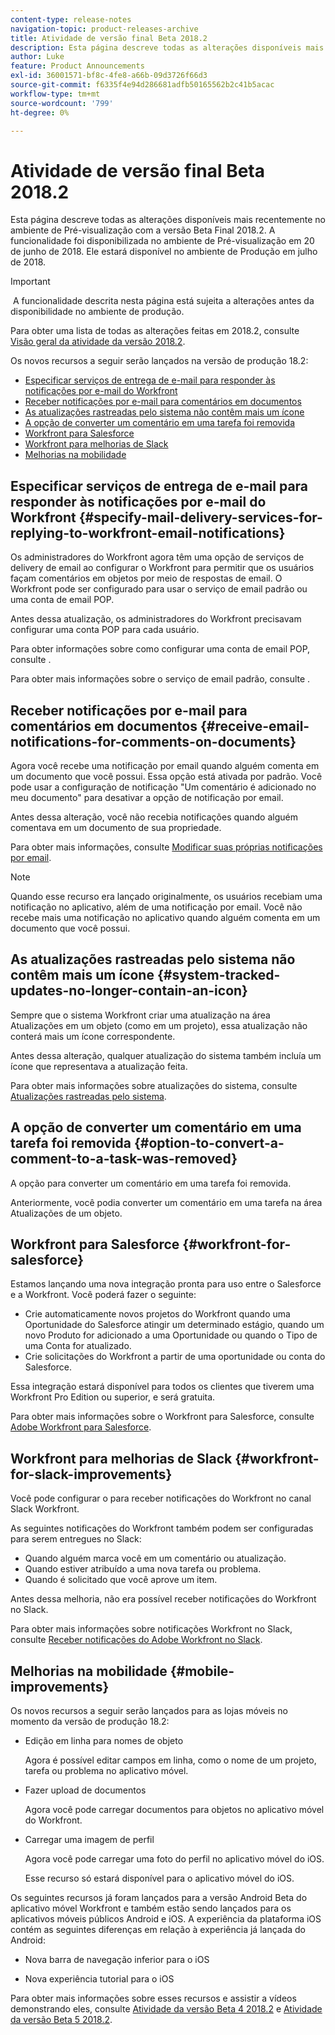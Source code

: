 ```yaml
---
content-type: release-notes
navigation-topic: product-releases-archive
title: Atividade de versão final Beta 2018.2
description: Esta página descreve todas as alterações disponíveis mais recentemente no ambiente de Pré-visualização com a versão Beta Final 2018.2. A funcionalidade foi disponibilizada no ambiente de Pré-visualização em 20 de junho de 2018. Ele estará disponível no ambiente de Produção em julho de 2018.
author: Luke
feature: Product Announcements
exl-id: 36001571-bf8c-4fe8-a66b-09d3726f66d3
source-git-commit: f6335f4e94d286681adfb50165562b2c41b5acac
workflow-type: tm+mt
source-wordcount: '799'
ht-degree: 0%

---
```


# Atividade de versão final Beta 2018.2

Esta página descreve todas as alterações disponíveis mais recentemente no ambiente de Pré-visualização com a versão Beta Final 2018.2. A funcionalidade foi disponibilizada no ambiente de Pré-visualização em 20 de junho de 2018. Ele estará disponível no ambiente de Produção em julho de 2018.

>[!IMPORTANT]
>
> A funcionalidade descrita nesta página está sujeita a alterações antes da disponibilidade no ambiente de produção.

Para obter uma lista de todas as alterações feitas em 2018.2, consulte  [Visão geral da atividade da versão 2018.2](../../../../product-announcements/product-releases/quarterly-release-archive/2018.2-release-activity/2018.2-release-activity-overview.md).

Os novos recursos a seguir serão lançados na versão de produção 18.2:

* [Especificar serviços de entrega de e-mail para responder às notificações por e-mail do Workfront](#specify-mail-delivery-services-for-replying-to-workfront-email-notifications)
* [Receber notificações por e-mail para comentários em documentos](#receive-email-notifications-for-comments-on-documents)
* [As atualizações rastreadas pelo sistema não contêm mais um ícone](#system-tracked-updates-no-longer-contain-an-icon)
* [A opção de converter um comentário em uma tarefa foi removida](#option-to-convert-a-comment-to-a-task-was-removed)
* [Workfront para Salesforce](#workfront-for-salesforce)
* [Workfront para melhorias de Slack](#workfront-for-slack-improvements)
* [Melhorias na mobilidade](#mobile-improvements)

## Especificar serviços de entrega de e-mail para responder às notificações por e-mail do Workfront {#specify-mail-delivery-services-for-replying-to-workfront-email-notifications}

Os administradores do Workfront agora têm uma opção de serviços de delivery de email ao configurar o Workfront para permitir que os usuários façam comentários em objetos por meio de respostas de email. O Workfront pode ser configurado para usar o serviço de email padrão ou uma conta de email POP.

Antes dessa atualização, os administradores do Workfront precisavam configurar uma conta POP para cada usuário. 

Para obter informações sobre como configurar uma conta de email POP, consulte .

Para obter mais informações sobre o serviço de email padrão, consulte .

## Receber notificações por e-mail para comentários em documentos {#receive-email-notifications-for-comments-on-documents}

Agora você recebe uma notificação por email quando alguém comenta em um documento que você possui. Essa opção está ativada por padrão. Você pode usar a configuração de notificação &quot;Um comentário é adicionado no meu documento&quot; para desativar a opção de notificação por email.

Antes dessa alteração, você não recebia notificações quando alguém comentava em um documento de sua propriedade. 

Para obter mais informações, consulte [Modificar suas próprias notificações por email](../../../../workfront-basics/using-notifications/activate-or-deactivate-your-own-event-notifications.md).

>[!NOTE]
>
Quando esse recurso era lançado originalmente, os usuários recebiam uma notificação no aplicativo, além de uma notificação por email. Você não recebe mais uma notificação no aplicativo quando alguém comenta em um documento que você possui. 

## As atualizações rastreadas pelo sistema não contêm mais um ícone {#system-tracked-updates-no-longer-contain-an-icon}

Sempre que o sistema Workfront criar uma atualização na área Atualizações em um objeto (como em um projeto), essa atualização não conterá mais um ícone correspondente.

Antes dessa alteração, qualquer atualização do sistema também incluía um ícone que representava a atualização feita.

Para obter mais informações sobre atualizações do sistema, consulte [Atualizações rastreadas pelo sistema](../../../../administration-and-setup/set-up-workfront/system-tracked-update-feeds/system-tracked-update-feeds.md).

## A opção de converter um comentário em uma tarefa foi removida {#option-to-convert-a-comment-to-a-task-was-removed}

A opção para converter um comentário em uma tarefa foi removida.

Anteriormente, você podia converter um comentário em uma tarefa na área Atualizações de um objeto.

## Workfront para Salesforce {#workfront-for-salesforce}

Estamos lançando uma nova integração pronta para uso entre o Salesforce e a Workfront. Você poderá fazer o seguinte:

* Crie automaticamente novos projetos do Workfront quando uma Oportunidade do Salesforce atingir um determinado estágio, quando um novo Produto for adicionado a uma Oportunidade ou quando o Tipo de uma Conta for atualizado.
* Crie solicitações do Workfront a partir de uma oportunidade ou conta do Salesforce.

Essa integração estará disponível para todos os clientes que tiverem uma Workfront Pro Edition ou superior, e será gratuita.

Para obter mais informações sobre o Workfront para Salesforce, consulte  [Adobe Workfront para Salesforce](../../../../workfront-integrations-and-apps/using-workfront-with-salesforce/workfront-for-salesforce.md).

## Workfront para melhorias de Slack {#workfront-for-slack-improvements}

Você pode configurar o para receber notificações do Workfront no canal Slack Workfront.

As seguintes notificações do Workfront também podem ser configuradas para serem entregues no Slack:

* Quando alguém marca você em um comentário ou atualização.
* Quando estiver atribuído a uma nova tarefa ou problema.
* Quando é solicitado que você aprove um item.

Antes dessa melhoria, não era possível receber notificações do Workfront no Slack.

Para obter mais informações sobre notificações Workfront no Slack, consulte [Receber notificações do Adobe Workfront no Slack](../../../../workfront-integrations-and-apps/using-workfront-with-slack/receive-workfront-notifications-in-slack.md).

## Melhorias na mobilidade {#mobile-improvements}

Os novos recursos a seguir serão lançados para as lojas móveis no momento da versão de produção 18.2:

* Edição em linha para nomes de objeto 

  Agora é possível editar campos em linha, como o nome de um projeto, tarefa ou problema no aplicativo móvel.

* Fazer upload de documentos 

  Agora você pode carregar documentos para objetos no aplicativo móvel do Workfront.

* Carregar uma imagem de perfil 

  Agora você pode carregar uma foto do perfil no aplicativo móvel do iOS.

  Esse recurso só estará disponível para o aplicativo móvel do iOS.

Os seguintes recursos já foram lançados para a versão Android Beta do aplicativo móvel Workfront e também estão sendo lançados para os aplicativos móveis públicos Android e iOS. A experiência da plataforma iOS contém as seguintes diferenças em relação à experiência já lançada do Android:

* Nova barra de navegação inferior para o iOS 

* Nova experiência tutorial para o iOS 

Para obter mais informações sobre esses recursos e assistir a vídeos demonstrando eles, consulte [Atividade da versão Beta 4 2018.2](../../../../product-announcements/product-releases/quarterly-release-archive/2018.2-release-activity/2018.2-beta-4-release-activity.md) e [Atividade da versão Beta 5 2018.2](../../../../product-announcements/product-releases/quarterly-release-archive/2018.2-release-activity/2018.2-beta-5-release-activity.md).

